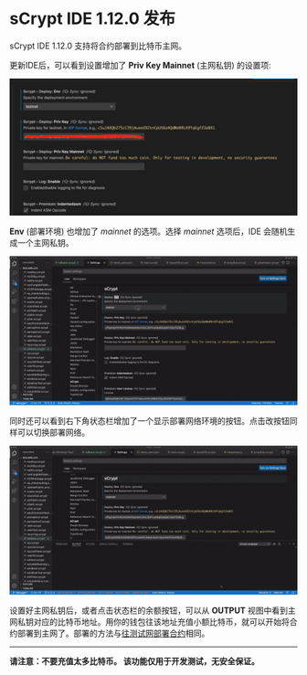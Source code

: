 # sCrypt IDE 1.12.0 发布

sCrypt IDE 1.12.0 支持将合约部署到比特币主网。

更新IDE后，可以看到设置增加了 **Priv Key Mainnet** (主网私钥) 的设置项:

![主网私钥](./settings.png)


**Env** (部署环境) 也增加了 *mainnet* 的选项。选择 *mainnet* 选项后，IDE 会随机生成一个主网私钥。

![设置主网私钥](./env.gif)

同时还可以看到右下角状态栏增加了一个显示部署网络环境的按钮。点击改按钮同样可以切换部署网络。

![切换部署网络](./switch.gif)

设置好主网私钥后，或者点击状态栏的余额按钮，可以从 **OUTPUT** 视图中看到主网私钥对应的比特币地址。用你的钱包往该地址充值小额比特币，就可以开始将合约部署到主网了。部署的方法与[往测试网部署合约](https://blog.csdn.net/freedomhero/article/details/112055604)相同。

----------------------------------

**请注意：不要充值太多比特币。 该功能仅用于开发测试，无安全保证。**



